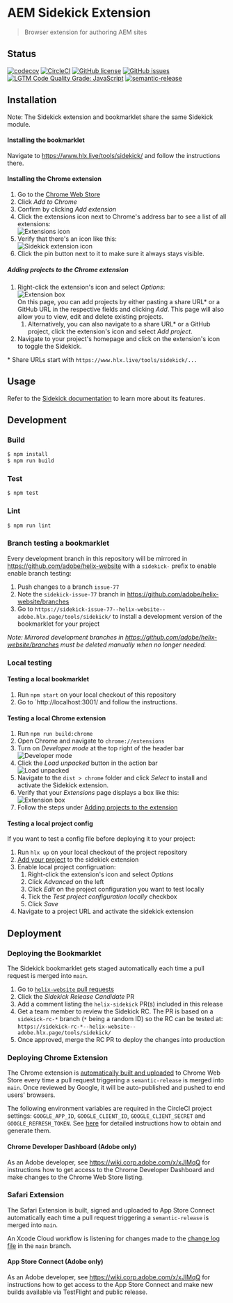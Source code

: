 # AEM Sidekick Extension

> Browser extension for authoring AEM sites

## Status
[![codecov](https://img.shields.io/codecov/c/github/adobe/helix-sidekick-extension.svg)](https://codecov.io/gh/adobe/helix-sidekick-extension)
[![CircleCI](https://img.shields.io/circleci/project/github/adobe/helix-sidekick-extension.svg)](https://circleci.com/gh/adobe/helix-sidekick-extension)
[![GitHub license](https://img.shields.io/github/license/adobe/helix-sidekick-extension.svg)](https://github.com/adobe/helix-sidekick-extension/blob/master/LICENSE.txt)
[![GitHub issues](https://img.shields.io/github/issues/adobe/helix-sidekick-extension.svg)](https://github.com/adobe/helix-sidekick-extension/issues)
[![LGTM Code Quality Grade: JavaScript](https://img.shields.io/lgtm/grade/javascript/g/adobe/helix-sidekick-extension.svg?logo=lgtm&logoWidth=18)](https://lgtm.com/projects/g/adobe/helix-sidekick-extension)
[![semantic-release](https://img.shields.io/badge/%20%20%F0%9F%93%A6%F0%9F%9A%80-semantic--release-e10079.svg)](https://github.com/semantic-release/semantic-release)

## Installation

Note: The Sidekick extension and bookmarklet share the same Sidekick module.

#### Installing the bookmarklet
Navigate to https://www.hlx.live/tools/sidekick/ and follow the instructions there.

#### Installing the Chrome extension
1. Go to the [Chrome Web Store](https://chrome.google.com/webstore/detail/helix-sidekick-extension-beta/ccfggkjabjahcjoljmgmklhpaccedipo)
1. Click _Add to Chrome_
1. Confirm by clicking _Add extension_
1. Click the extensions icon next to Chrome's address bar to see a list of all extensions:<br />
![Extensions icon](docs/imgs/install_extensions_icon.png)
1. Verify that there's an icon like this:<br />
![Sidekick extension icon](docs/imgs/install_toolbar_icon.png)<br />
1. Click the pin button next to it to make sure it always stays visible.

##### Adding projects to the Chrome extension
1. Right-click the extension's icon and select _Options_:<br />
![Extension box](docs/imgs/install_contextmenu_options.jpg)<br />
On this page, you can add projects by either pasting a share URL* or a GitHub URL in the respective fields and clicking _Add_. This page will also allow you to view, edit and delete existing projects.
   1. Alternatively, you can also navigate to a share URL* or a GitHub project, click the extension's icon and select _Add project_.
1. Navigate to your project's homepage and click on the extension's icon to toggle the Sidekick.

\* Share URLs start with `https://www.hlx.live/tools/sidekick/...`

## Usage
Refer to the [Sidekick documentation](https://www.hlx.live/docs/sidekick) to learn more about its features.

## Development

### Build

```bash
$ npm install
$ npm run build
```

### Test

```bash
$ npm test
```

### Lint

```bash
$ npm run lint
```

### Branch testing a bookmarklet

Every development branch in this repository will be mirrored in https://github.com/adobe/helix-website with a `sidekick-` prefix to enable enable branch testing:

1. Push changes to a branch `issue-77`
2. Note the `sidekick-issue-77` branch in https://github.com/adobe/helix-website/branches
3. Go to `https://sidekick-issue-77--helix-website--adobe.hlx.page/tools/sidekick/` to install a development version of the bookmarklet for your project

_Note: Mirrored development branches in https://github.com/adobe/helix-website/branches must be deleted manually when no longer needed._

### Local testing
#### Testing a local bookmarklet
1. Run `npm start` on your local checkout of this repository
2. Go to `http://localhost:3001/ and follow the instructions.

#### Testing a local Chrome extension
1. Run `npm run build:chrome`
1. Open Chrome and navigate to `chrome://extensions`
1. Turn on _Developer mode_ at the top right of the header bar<br />
![Developer mode](docs/imgs/install_developer_mode.png)
1. Click the _Load unpacked_ button in the action bar<br />
![Load unpacked](docs/imgs/install_load_unpacked.png)
1. Navigate to the `dist > chrome` folder and click _Select_ to install and activate the Sidekick extension.
1. Verify that your _Extensions_ page displays a box like this:<br />
![Extension box](docs/imgs/install_extension_box.png)<br />
1. Follow the steps under [Adding projects to the extension](#adding-projects-to-the-extension)

#### Testing a local project config
If you want to test a config file before deploying it to your project:

1. Run `hlx up` on your local checkout of the project repository
1. [Add your project](#adding-projects-to-the-chrome-extension) to the sidekick extension
1. Enable local project configruation:
   1. Right-click the extension's icon and select _Options_
   1. Click _Advanced_ on the left
   1. Click _Edit_ on the project configuration you want to test locally
   1. Tick the _Test project configuration locally_ checkbox
   1. Click _Save_
1. Navigate to a project URL and activate the sidekick extension

## Deployment

### Deploying the Bookmarklet
The Sidekick bookmarklet gets staged automatically each time a pull request is merged into `main`.
1. Go to [`helix-website` pull requests](https://github.com/adobe/helix-website/pulls)
1. Click the _Sidekick Release Candidate_ PR
1. Add a comment listing the `helix-sidekick` PR(s) included in this release
1. Get a team member to review the Sidekick RC. The PR is based on a `sidekick-rc-*` branch (`*` being a random ID) so the RC can be tested at:
   `https://sidekick-rc-*--helix-website--adobe.hlx.page/tools/sidekick/`
1. Once approved, merge the RC PR to deploy the changes into production

### Deploying Chrome Extension

The Chrome extension is [automatically built and uploaded](https://github.com/adobe/helix-sidekick-extension/blob/main/.releaserc.cjs#L28) to Chrome Web Store every time a pull request triggering a `semantic-release` is merged into `main`. Once reviewed by Google, it will be auto-published and pushed to end users' browsers.

The following environment variables are required in the CircleCI project settings: `GOOGLE_APP_ID`, `GOOGLE_CLIENT_ID`, `GOOGLE_CLIENT_SECRET` and `GOOGLE_REFRESH_TOKEN`. See [here](https://circleci.com/blog/continuously-deploy-a-chrome-extension/) for detailed instructions how to obtain and generate them.

#### Chrome Developer Dashboard (Adobe only)
As an Adobe developer, see https://wiki.corp.adobe.com/x/xJlMqQ for instructions how to get access to the Chrome Developer Dashboard and make changes to the Chrome Web Store listing.

### Safari Extension

The Safari Extension is built, signed and uploaded to App Store Connect automatically each time a pull request triggering a `semantic-release` is merged into `main`.

An Xcode Cloud workflow is listening for changes made to the [change log file](./CHANGELOG.md) in the `main` branch.
#### App Store Connect (Adobe only)
As an Adobe developer, see https://wiki.corp.adobe.com/x/xJlMqQ for instructions how to get access to the App Store Connect and make new builds available via TestFlight and public release.

